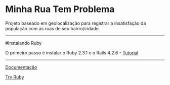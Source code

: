 # Minha Rua Tem Problema
Projeto baseado em geolocalização para registrar a insatisfação da população com as ruas de seu bairro/cidade.

----------
#Instalando Ruby

O primeiro passo é instalar o Ruby 2.3.1 e o Rails 4.2.6 - [Tutorial](https://gorails.com/setup/ubuntu/14.04)


----------
[Documentação](http://ruby-doc.org)

[Try Ruby](http://tryruby.org)

